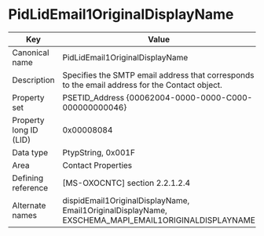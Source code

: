 # PidLidEmail1OriginalDisplayName

| Key | Value |
|---|---|
| Canonical name | PidLidEmail1OriginalDisplayName |
| Description | Specifies the SMTP email address that corresponds to the email address for the Contact object. |
| Property set | PSETID_Address {00062004-0000-0000-C000-000000000046} |
| Property long ID (LID) | 0x00008084 |
| Data type | PtypString, 0x001F |
| Area | Contact Properties |
| Defining reference | [MS-OXOCNTC] section 2.2.1.2.4 |
| Alternate names | dispidEmail1OriginalDisplayName, Email1OriginalDisplayName, EXSCHEMA_MAPI_EMAIL1ORIGINALDISPLAYNAME |
